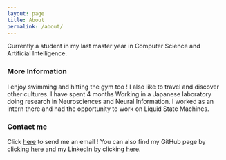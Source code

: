 ```yaml
---
layout: page
title: About
permalink: /about/
---
```


Currently a student in my last master year in Computer Science and Artificial Intelligence.

### More Information

I enjoy swimming and hitting the gym too !
I also like to travel and discover other cultures. 
I have spent 4 months Working in a Japanese laboratory doing research in Neurosciences and Neural Information. I worked as an intern there and had the opportunity to work on Liquid State Machines.

### Contact me

Click [here](mailto:abdelmalek.belghomari@ecole.ensicaen.fr) to send me an email !
You can also find my GitHub page by clicking [here](https://github.com/vbdelvs) and my LinkedIn by clicking [here](https://www.linkedin.com/in/abdelmalek-belghomari/).
